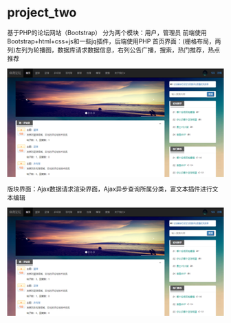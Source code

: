 # project_two
基于PHP的论坛网站（Bootstrap）
分为两个模块：用户，管理员
前端使用Bootstrap+html+css+js和一些jq插件，后端使用PHP
首页界面：(栅格布局，两列)左列为轮播图，数据库请求数据信息，右列公告广播，搜索，热门推荐，热点推荐


![首页](https://github.com/processofeffort/project_two/blob/master/首页.png)


版块界面：Ajax数据请求渲染界面，Ajax异步查询所属分类，富文本插件进行文本编辑


![版块](https://github.com/processofeffort/project_two/blob/master/首页.png)
